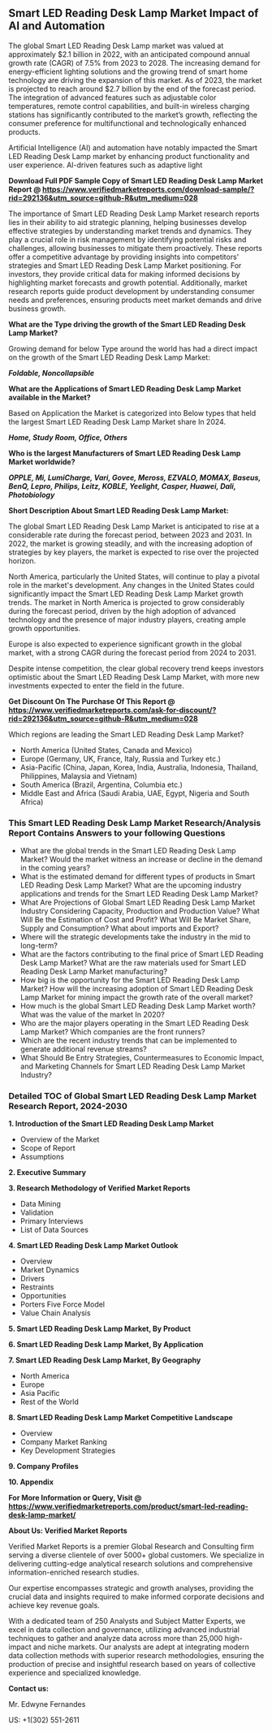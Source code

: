 <h2>Smart LED Reading Desk Lamp Market Impact of AI and Automation</h2><p>The global Smart LED Reading Desk Lamp market was valued at approximately $2.1 billion in 2022, with an anticipated compound annual growth rate (CAGR) of 7.5% from 2023 to 2028. The increasing demand for energy-efficient lighting solutions and the growing trend of smart home technology are driving the expansion of this market. As of 2023, the market is projected to reach around $2.7 billion by the end of the forecast period. The integration of advanced features such as adjustable color temperatures, remote control capabilities, and built-in wireless charging stations has significantly contributed to the market’s growth, reflecting the consumer preference for multifunctional and technologically enhanced products.</p><p>Artificial Intelligence (AI) and automation have notably impacted the Smart LED Reading Desk Lamp market by enhancing product functionality and user experience. AI-driven features such as adaptive light</p><p id="" class=""><strong>Download Full PDF Sample Copy of Smart LED Reading Desk Lamp Market Report @ <a href="https://www.verifiedmarketreports.com/download-sample/?rid=292136&utm_source=github-R&utm_medium=028" target="_blank">https://www.verifiedmarketreports.com/download-sample/?rid=292136&utm_source=github-R&utm_medium=028</a></strong></p><p>The importance of&nbsp;Smart LED Reading Desk Lamp Market research reports lies in their ability to aid strategic planning, helping businesses develop effective strategies by understanding market trends and dynamics. They play a crucial role in risk management by identifying potential risks and challenges, allowing businesses to mitigate them proactively. These reports offer a competitive advantage by providing insights into competitors' strategies and Smart LED Reading Desk Lamp Market positioning. For investors, they provide critical data for making informed decisions by highlighting market forecasts and growth potential. Additionally, market research reports guide product development by understanding consumer needs and preferences, ensuring products meet market demands and drive business growth.</p><p><strong>What are the&nbsp;Type driving the growth of the Smart LED Reading Desk Lamp Market?</strong></p><p id="" class="">Growing demand for below Type around the world has had a direct impact on the growth of the Smart LED Reading Desk Lamp Market:</p><em><strong>Foldable, Noncollapsible</strong></em></p><strong>What are the&nbsp;Applications&nbsp;of Smart LED Reading Desk Lamp Market available in the Market?</strong></p><p id="" class="">Based on Application the Market is categorized into Below types that held the largest Smart LED Reading Desk Lamp Market share In 2024.</p><em><strong>Home, Study Room, Office, Others</strong></em></p><strong>Who is the largest Manufacturers of Smart LED Reading Desk Lamp Market worldwide?</strong></p><p><em><strong>OPPLE, Mi, LumiCharge, Vari, Govee, Meross, EZVALO, MOMAX, Baseus, BenQ, Lepro, Philips, Leitz, KOBLE, Yeelight, Casper, Huawei, Dali, Photobiology</strong></em></p><p id="" class=""><strong>Short Description About Smart LED Reading Desk Lamp Market:</strong></p><p>The global Smart LED Reading Desk Lamp Market is anticipated to rise at a considerable rate during the forecast period, between 2023 and 2031. In 2022, the market is growing steadily, and with the increasing adoption of strategies by key players, the market is expected to rise over the projected horizon.</p><p>North America, particularly the United States, will continue to play a pivotal role in the market's development. Any changes in the United States could significantly impact the Smart LED Reading Desk Lamp Market growth trends. The market in North America is projected to grow considerably during the forecast period, driven by the high adoption of advanced technology and the presence of major industry players, creating ample growth opportunities.</p><p>Europe is also expected to experience significant growth in the global market, with a strong CAGR during the forecast period from 2024 to 2031.</p><p>Despite intense competition, the clear global recovery trend keeps investors optimistic about the Smart LED Reading Desk Lamp Market, with more new investments expected to enter the field in the future.</p><p id="" class=""><strong>Get Discount On The Purchase Of This Report @ <a href="https://www.verifiedmarketreports.com/ask-for-discount/?rid=292136&utm_source=github-R&utm_medium=028" target="_blank">https://www.verifiedmarketreports.com/ask-for-discount/?rid=292136&utm_source=github-R&utm_medium=028</a></strong></p>Which regions are leading the Smart LED Reading Desk Lamp Market?</p><ul><li>North America (United States, Canada and Mexico)</li><li>Europe (Germany, UK, France, Italy, Russia and Turkey etc.)</li><li>Asia-Pacific (China, Japan, Korea, India, Australia, Indonesia, Thailand, Philippines, Malaysia and Vietnam)</li><li>South America (Brazil, Argentina, Columbia etc.)</li><li>Middle East and Africa (Saudi Arabia, UAE, Egypt, Nigeria and South Africa)</li></ul><h3 id="" class="">This Smart LED Reading Desk Lamp Market Research/Analysis Report Contains Answers to your following Questions</h3><ul><li>What are the global trends in the Smart LED Reading Desk Lamp Market? Would the market witness an increase or decline in the demand in the coming years?</li><li>What is the estimated demand for different types of products in Smart LED Reading Desk Lamp Market? What are the upcoming industry applications and trends for the Smart LED Reading Desk Lamp Market?</li><li>What Are Projections of Global Smart LED Reading Desk Lamp Market Industry Considering Capacity, Production and Production Value? What Will Be the Estimation of Cost and Profit? What Will Be Market Share, Supply and Consumption? What about imports and Export?</li><li>Where will the strategic developments take the industry in the mid to long-term?</li><li>What are the factors contributing to the final price of Smart LED Reading Desk Lamp Market? What are the raw materials used for Smart LED Reading Desk Lamp Market manufacturing?</li><li>How big is the opportunity for the Smart LED Reading Desk Lamp Market? How will the increasing adoption of Smart LED Reading Desk Lamp Market for mining impact the growth rate of the overall market?</li><li>How much is the global Smart LED Reading Desk Lamp Market worth? What was the value of the market In 2020?</li><li>Who are the major players operating in the Smart LED Reading Desk Lamp Market? Which companies are the front runners?</li><li>Which are the recent industry trends that can be implemented to generate additional revenue streams?</li><li>What Should Be Entry Strategies, Countermeasures to Economic Impact, and Marketing Channels for Smart LED Reading Desk Lamp Market Industry?</li></ul><h3 id="" class="">Detailed TOC of Global Smart LED Reading Desk Lamp Market Research Report, 2024-2030</h3><p id="" class=""><strong>1. Introduction of the Smart LED Reading Desk Lamp Market</strong></p><ul><li>Overview of the Market</li><li>Scope of Report</li><li>Assumptions</li></ul><p id="" class=""><strong>2. Executive Summary</strong></p><p id="" class=""><strong>3. Research Methodology of Verified Market Reports</strong></p><ul><li>Data Mining</li><li>Validation</li><li>Primary Interviews</li><li>List of Data Sources</li></ul><p id="" class=""><strong>4. Smart LED Reading Desk Lamp Market Outlook</strong></p><ul><li>Overview</li><li>Market Dynamics</li><li>Drivers</li><li>Restraints</li><li>Opportunities</li><li>Porters Five Force Model</li><li>Value Chain Analysis</li></ul><p id="" class=""><strong>5. Smart LED Reading Desk Lamp Market, By Product</strong></p><p id="" class=""><strong>6. Smart LED Reading Desk Lamp Market, By Application</strong></p><p id="" class=""><strong>7. Smart LED Reading Desk Lamp Market, By Geography</strong></p><ul><li>North America</li><li>Europe</li><li>Asia Pacific</li><li>Rest of the World</li></ul><p id="" class=""><strong>8. Smart LED Reading Desk Lamp Market Competitive Landscape</strong></p><ul><li>Overview</li><li>Company Market Ranking</li><li>Key Development Strategies</li></ul><p id="" class=""><strong>9. Company Profiles</strong></p><p id="" class=""><strong>10. Appendix</strong></p><p id="" class=""><strong>For More Information or Query, Visit @ <a href="https://www.verifiedmarketreports.com/product/smart-led-reading-desk-lamp-market/" target="_blank">https://www.verifiedmarketreports.com/product/smart-led-reading-desk-lamp-market/</a></strong></p><p id="" class=""><strong>About Us: Verified Market Reports</strong></p><p id="" class="">Verified Market Reports is a premier Global Research and Consulting firm serving a diverse clientele of over 5000+ global customers. We specialize in delivering cutting-edge analytical research solutions and comprehensive information-enriched research studies.</p><p id="" class="">Our expertise encompasses strategic and growth analyses, providing the crucial data and insights required to make informed corporate decisions and achieve key revenue goals.</p><p id="" class="">With a dedicated team of 250 Analysts and Subject Matter Experts, we excel in data collection and governance, utilizing advanced industrial techniques to gather and analyze data across more than 25,000 high-impact and niche markets. Our analysts are adept at integrating modern data collection methods with superior research methodologies, ensuring the production of precise and insightful research based on years of collective experience and specialized knowledge.</p><p id="" class=""><strong>Contact us:</strong></p><p id="" class="">Mr. Edwyne Fernandes</p><p id="" class="">US: +1(302) 551-2611</p>